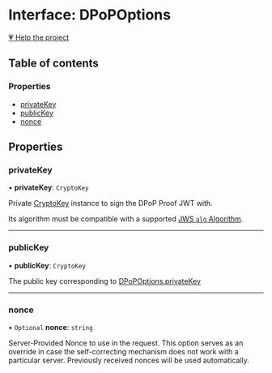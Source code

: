 # Interface: DPoPOptions

[💗 Help the project](https://github.com/sponsors/panva)

## Table of contents

### Properties

- [privateKey](DPoPOptions.md#privatekey)
- [publicKey](DPoPOptions.md#publickey)
- [nonce](DPoPOptions.md#nonce)

## Properties

### privateKey

• **privateKey**: `CryptoKey`

Private
[CryptoKey](https://developer.mozilla.org/en-US/docs/Web/API/CryptoKey)
instance to sign the DPoP Proof JWT with.

Its algorithm must be compatible with a supported
[JWS `alg` Algorithm](../types/JWSAlgorithm.md).

___

### publicKey

• **publicKey**: `CryptoKey`

The public key corresponding to [DPoPOptions.privateKey](DPoPOptions.md#privatekey)

___

### nonce

• `Optional` **nonce**: `string`

Server-Provided Nonce to use in the request. This option serves as an
override in case the self-correcting mechanism does not work with a
particular server. Previously received nonces will be used automatically.
